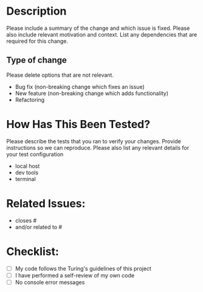 # Description

Please include a summary of the change and which issue is fixed. Please also include relevant motivation and context. List any dependencies that are required for this change.

## Type of change

Please delete options that are not relevant.

- Bug fix (non-breaking change which fixes an issue)
- New feature (non-breaking change which adds functionality)
- Refactoring

# How Has This Been Tested?

Please describe the tests that you ran to verify your changes. Provide instructions so we can reproduce. Please also list any relevant details for your test configuration

- local host
- dev tools
- terminal

# Related Issues:

- closes #<issue number>
- and/or related to #<issue number>

# Checklist:

- [ ] My code follows the Turing's guidelines of this project
- [ ] I have performed a self-review of my own code
- [ ] No console error messages